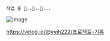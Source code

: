 ```
작업 중 🐢..🐢..🐢...
```

![image](https://github.com/yzinnie/SAN-CHECK/assets/126447980/d66eb056-0b6e-4389-a2c2-a223f2b0eb04)

https://velog.io/@yyjh222/프로젝트-기록
